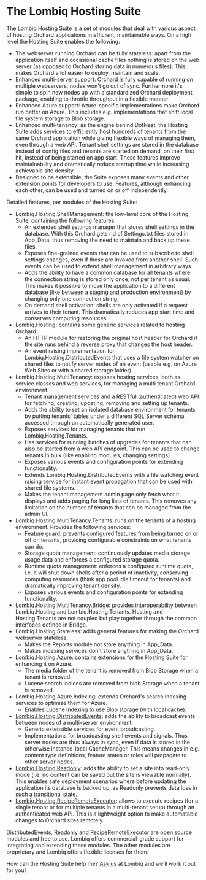 # The Lombiq Hosting Suite



The Lombiq Hosting Suite is a set of  modules that deal with various aspect of hosting Orchard applications in efficient, maintainable ways. On a high level the Hosting Suite enables the following:

- The webserver running Orchard can be fully  stateless: apart from the application itself and occasional cache files  nothing is stored on the web server (as opposed to Orchard storing data  in numerous files). This makes Orchard a lot easier to deploy, maintain  and scale.
- Enhanced multi-server support: Orchard is fully  capable of running on multiple webservers, nodes won't go out of sync.  Furthermore it's simple to spin new nodes up with a standardized Orchard deployment package, enabling to throttle throughput in a flexible  manner.
- Enhanced Azure support: Azure-specific implementations  make Orchard run better on Azure. This includes e.g. implementations  that shift local file system storage to Blob storage.
- Enhanced  multi-tenancy: as the engine behind DotNest, the Hosting Suite adds  services to efficiently host hundreds of tenants from the same Orchard  application while giving flexible ways of managing them, even through a  web API. Tenant shell settings are stored in the database instead of  config files and tenants are started on demand, on their first hit,  instead of being started on app start. These features improve  maintainability and dramatically reduce startup time while increasing  achievable site density.
- Designed to be extensible, the Suite  exposes many events and other extension points for developers to use.  Features, although enhancing each other, can be used and turned on or  off independently.

Detailed features, per modules of the Hosting Suite:

- Lombiq.Hosting.ShellManagement: the low-level core of the Hosting Suite, containing the following features:
    - An extended shell settings manager that stores shell settings in the  database. With this Orchard gets rid of Settings.txt files stored in  App_Data, thus removing the need to maintain and back up these files.
    - Exposes fine-grained events that can be used to subscribe to shell settings  changes, even if those are invoked from another shell. Such events can  be used to extend shell management in arbitrary ways.
    - Adds the  ability to have a common database for all tenants where the connection  string is stored only once, not per tenant as usual. This makes it  possible to move the application to a different database (like between a staging and production environment) by changing only one connection  string.
    - On demand shell activation: shells are only activated if a request arrives to their tenant. This dramatically reduces app start  time and conserves computing resources.
- Lombiq.Hosting: contains some generic services related to hosting Orchard.
	- An HTTP module for restoring the original host header for Orchard if the site runs behind a reverse proxy that changes the host header.
	- An event raising implementation for Lombiq.Hosting.DistributedEvents that uses a file system watcher on shared files to notify server nodes of an event (usable e.g. on Azure Web Sites or with a shared storage folder).
- Lombiq.Hosting.MultiTenancy: exposes hosting services, both as service classes and web services, for managing a multi tenant Orchard environment.
    - Tenant management services and a RESTful (authenticated) web API for fetching, creating, updating, removing and setting up tenants.
    - Adds the  ability to set an isolated database environment for tenants by putting  tenants' tables under a different SQL Server schema, accessed through an automatically generated user.
    - Exposes services for managing tenants that run Lombiq.Hosting.Tenants.
    - Has services for running batches of upgrades for tenants that can also be  started from a web API endpoint. This can be used to change tenants in  bulk (like enabling modules, changing settings).
    - Exposes various events and configuration points for extending functionality.
    - Extends Lombiq.Hosting.DistributedEvents with a file watching event raising  service for instant event propagation that can be used with shared file  systems.
    - Makes the tenant management admin page only fetch what  it displays and adds paging for long lists of tenants. This removes any  limitation on the number of tenants that can be managed from the admin  UI.
- Lombiq.Hosting.MultiTenancy.Tenants: runs on the tenants of a hosting environment. Provides the following services:
    - Feature guard: prevents configured features from being turned on or off on  tenants, providing configurable constraints on what tenants can do.
    - Storage quota management: continuously updates media storage usage data and enforces a configured storage quota.
    - Runtime quota management: enforces a configured runtime quota, i.e. it will  shut down shells after a period of inactivity, conserving computing  resources (think app pool idle timeout for tenants) and dramatically  improving tenant density.
    - Exposes various events and configuration points for extending functionality.
- Lombiq.Hosting.MultiTenancy.Bridge: provides interoperability between Lombiq.Hosting and  Lombiq.Hosting.Tenants. Hosting and Hosting.Tenants are not coupled but  play together through the common interfaces defined in Bridge.
- Lombiq.Hosting.Stateless: adds general features for making the Orchard webserver stateless.
    - Makes the Reports module not store anything in App_Data.
    - Makes indexing services don't store anything in App_Data.
- Lombiq.Hosting.Azure: contains extensions for the Hosting Suite for enhancing it on Azure.
    - The media folder of the tenant is removed from Blob Storage when a tenant is removed.
    - Lucene search indices are removed from blob Storage when a tenant is removed.
- Lombiq.Hosting.Azure.Indexing: extends Orchard's search indexing services to optimize them for Azure.
    - Enables Lucene indexing to use Blob storage (with local cache).
- [Lombiq.Hosting.DistributedEvents](https://orcharddistributedevents.codeplex.com/): adds the ability to broadcast events between nodes of a multi-server environment.
    - Generic extensible services for event broadcasting.
    - Implementations for broadcasting shell events and signals. Thus server nodes are thus  always in sync, even if data is stored in the otherwise instance-local  CacheManager. This means changes in e.g. content type definitions,  feature states or roles will propagate to other server nodes.
- [Lombiq.Hosting.Readonly](http://orchardreadonly.codeplex.com/): adds the ability to set a site into read-only mode (i.e. no content can be saved but the site is viewable normally). This enables safe  deployment scenarios where before updating the application its database  is backed up, as Readonly prevents data loss in such a transitional  state.
- [Lombiq.Hosting.RecipeRemoteExecutor](http://reciperemoteexecutor.codeplex.com/): allows to execute recipes (for a single tenant or for multiple tenants  in a multi-tenant setup) through an authenticated web API. This is a  lightweight option to make automatable changes to Orchard sites  remotely.

DistributedEvents, Readonly and  RecipeRemoteExecutor are open source modules and free to use. Lombiq  offers commercial-grade support for integrating and extending these  modules. The other modules are proprietary and Lombiq offers flexible  licenses for them.

How can the Hosting Suite help me? [Ask us](http://lombiq.com/contact-us) at Lombiq and we'll work it out for you!